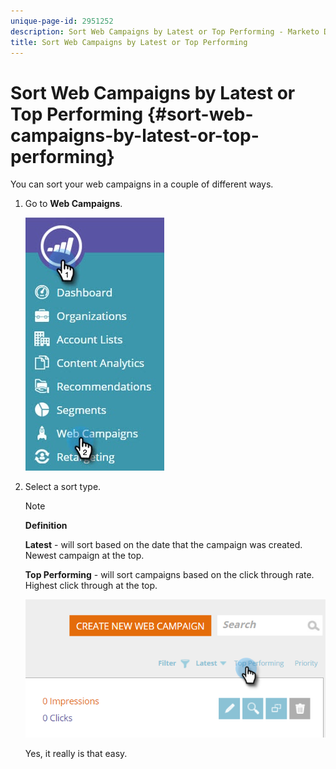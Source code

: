 ```yaml
---
unique-page-id: 2951252
description: Sort Web Campaigns by Latest or Top Performing - Marketo Docs - Product Documentation
title: Sort Web Campaigns by Latest or Top Performing
---
```


# Sort Web Campaigns by Latest or Top Performing {#sort-web-campaigns-by-latest-or-top-performing}

You can sort your web campaigns in a couple of different ways.

1. Go to **Web Campaigns**.

   ![](assets/web-campaigns-hand-1.jpg)

1. Select a sort type.

   >[!NOTE]
   >
   >**Definition**
   >
   >**Latest** - will sort based on the date that the campaign was created. Newest campaign at the top.
   >
   >**Top Performing** - will sort campaigns based on the click through rate. Highest click through at the top.

   ![](assets/image2016-11-4-13-3a34-3a59.png)

   Yes, it really is that easy.
